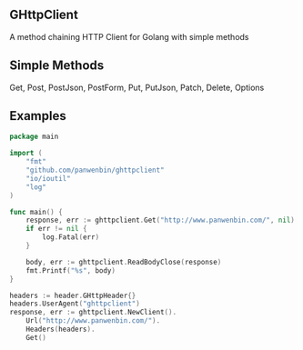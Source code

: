 ## GHttpClient
A method chaining HTTP Client for Golang with simple methods

## Simple Methods
Get, Post, PostJson, PostForm, Put, PutJson, Patch, Delete, Options

## Examples
```go
package main

import (
	"fmt"
	"github.com/panwenbin/ghttpclient"
	"io/ioutil"
	"log"
)

func main() {
    response, err := ghttpclient.Get("http://www.panwenbin.com/", nil)
    if err != nil {
        log.Fatal(err)
    }

    body, err := ghttpclient.ReadBodyClose(response)
    fmt.Printf("%s", body)
}
```

```go
headers := header.GHttpHeader{}
headers.UserAgent("ghttpclient")
response, err := ghttpclient.NewClient().
    Url("http://www.panwenbin.com/").
    Headers(headers).
    Get()
```